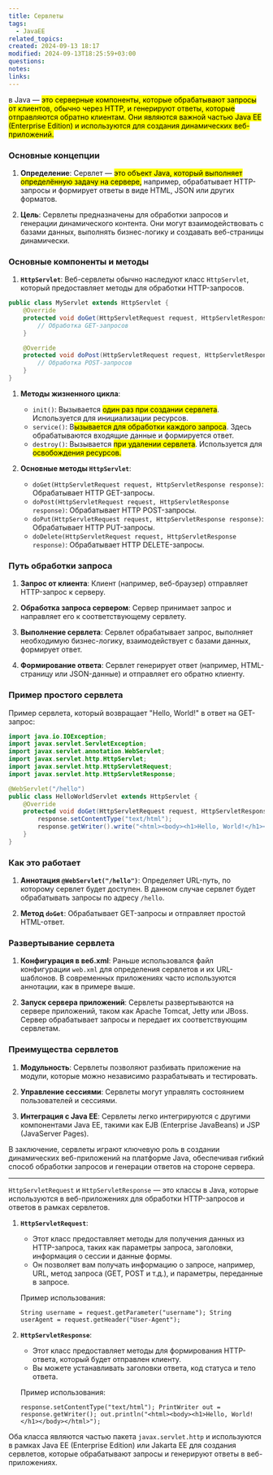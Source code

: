 ```yaml
---
title: Сервлеты
tags:
  - JavaEE
related_topics: 
created: 2024-09-13 18:17
modified: 2024-09-13T18:25:59+03:00
questions: 
notes: 
links: 
---
```




в Java — <mark class="hltr-yellow">это серверные компоненты, которые обрабатывают запросы от клиентов, обычно через HTTP, и генерируют ответы, которые отправляются обратно клиентам. Они являются важной частью Java EE (Enterprise Edition) и используются для создания динамических веб-приложений.</mark>

### Основные концепции

1. **Определение**: Сервлет — <mark class="hltr-green2">это объект Java, который выполняет определённую задачу на сервере,</mark> например, обрабатывает HTTP-запросы и формирует ответы в виде HTML, JSON или других форматов.
    
2. **Цель**: Сервлеты предназначены для обработки запросов и генерации динамического контента. Они могут взаимодействовать с базами данных, выполнять бизнес-логику и создавать веб-страницы динамически.
    

### Основные компоненты и методы

1. **`HttpServlet`**: Веб-сервлеты обычно наследуют класс `HttpServlet`, который предоставляет методы для обработки HTTP-запросов.
```java
public class MyServlet extends HttpServlet {
    @Override
    protected void doGet(HttpServletRequest request, HttpServletResponse response) throws ServletException, IOException {
        // Обработка GET-запросов
    }

    @Override
    protected void doPost(HttpServletRequest request, HttpServletResponse response) throws ServletException, IOException {
        // Обработка POST-запросов
    }
}

```

1. **Методы жизненного цикла**:
    
    - `init()`: Вызывается <mark class="hltr-yellow">один раз при создании сервлета</mark>. Используется для инициализации ресурсов.
    - `service()`: В<mark class="hltr-yellow">ызывается для обработки каждого запроса</mark>. Здесь обрабатываются входящие данные и формируется ответ.
    - `destroy()`: Вызывается <mark class="hltr-yellow">при удалении сервлета</mark>. Используется для <mark class="hltr-green2">освобождения ресурсов.</mark>
2. **Основные методы `HttpServlet`**:
    
    - `doGet(HttpServletRequest request, HttpServletResponse response)`: Обрабатывает HTTP GET-запросы.
    - `doPost(HttpServletRequest request, HttpServletResponse response)`: Обрабатывает HTTP POST-запросы.
    - `doPut(HttpServletRequest request, HttpServletResponse response)`: Обрабатывает HTTP PUT-запросы.
    - `doDelete(HttpServletRequest request, HttpServletResponse response)`: Обрабатывает HTTP DELETE-запросы.

### Путь обработки запроса

1. **Запрос от клиента**: Клиент (например, веб-браузер) отправляет HTTP-запрос к серверу.
    
2. **Обработка запроса сервером**: Сервер принимает запрос и направляет его к соответствующему сервлету.
    
3. **Выполнение сервлета**: Сервлет обрабатывает запрос, выполняет необходимую бизнес-логику, взаимодействует с базами данных, формирует ответ.
    
4. **Формирование ответа**: Сервлет генерирует ответ (например, HTML-страницу или JSON-данные) и отправляет его обратно клиенту.
    

### Пример простого сервлета

Пример сервлета, который возвращает "Hello, World!" в ответ на GET-запрос:
```java
import java.io.IOException;
import javax.servlet.ServletException;
import javax.servlet.annotation.WebServlet;
import javax.servlet.http.HttpServlet;
import javax.servlet.http.HttpServletRequest;
import javax.servlet.http.HttpServletResponse;

@WebServlet("/hello")
public class HelloWorldServlet extends HttpServlet {
    @Override
    protected void doGet(HttpServletRequest request, HttpServletResponse response) throws ServletException, IOException {
        response.setContentType("text/html");
        response.getWriter().write("<html><body><h1>Hello, World!</h1></body></html>");
    }
}

```

### Как это работает

1. **Аннотация `@WebServlet("/hello")`**: Определяет URL-путь, по которому сервлет будет доступен. В данном случае сервлет будет обрабатывать запросы по адресу `/hello`.
    
2. **Метод `doGet`**: Обрабатывает GET-запросы и отправляет простой HTML-ответ.
    

### Развертывание сервлета

1. **Конфигурация в веб.xml**: Раньше использовался файл конфигурации `web.xml` для определения сервлетов и их URL-шаблонов. В современных приложениях часто используются аннотации, как в примере выше.
    
2. **Запуск сервера приложений**: Сервлеты развертываются на сервере приложений, таком как Apache Tomcat, Jetty или JBoss. Сервер обрабатывает запросы и передает их соответствующим сервлетам.
    

### Преимущества сервлетов

1. **Модульность**: Сервлеты позволяют разбивать приложение на модули, которые можно независимо разрабатывать и тестировать.
    
2. **Управление сессиями**: Сервлеты могут управлять состоянием пользователей и сессиями.
    
3. **Интеграция с Java EE**: Сервлеты легко интегрируются с другими компонентами Java EE, такими как EJB (Enterprise JavaBeans) и JSP (JavaServer Pages).
    

В заключение, сервлеты играют ключевую роль в создании динамических веб-приложений на платформе Java, обеспечивая гибкий способ обработки запросов и генерации ответов на стороне сервера.

----


`HttpServletRequest` и `HttpServletResponse` — это классы в Java, которые используются в веб-приложениях для обработки HTTP-запросов и ответов в рамках сервлетов.

1. **`HttpServletRequest`**:
    
    - Этот класс предоставляет методы для получения данных из HTTP-запроса, таких как параметры запроса, заголовки, информация о сессии и данные формы.
    - Он позволяет вам получать информацию о запросе, например, URL, метод запроса (GET, POST и т.д.), и параметры, переданные в запросе.
    
    Пример использования:
    
    
    `String username = request.getParameter("username"); String userAgent = request.getHeader("User-Agent");`
    
2. **`HttpServletResponse`**:
    
    - Этот класс предоставляет методы для формирования HTTP-ответа, который будет отправлен клиенту.
    - Вы можете устанавливать заголовки ответа, код статуса и тело ответа.
    
    Пример использования:
    
    `response.setContentType("text/html"); PrintWriter out = response.getWriter(); out.println("<html><body><h1>Hello, World!</h1></body></html>");`
    

Оба класса являются частью пакета `javax.servlet.http` и используются в рамках Java EE (Enterprise Edition) или Jakarta EE для создания сервлетов, которые обрабатывают запросы и генерируют ответы в веб-приложениях.